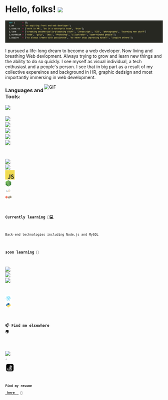 # Hello, folks! <img src="https://raw.githubusercontent.com/MartinHeinz/MartinHeinz/master/wave.gif" width="30px">

![Header](https://github.com/amagsid/amagsid/blob/main/assets/0.jpeg)


I pursued a life-long dream to become a web developer. Now living and breathing Web devlopment.
Always trying to grow and learn new things and the ability to do so quickly. I see myself as visual individual, a tech enthusiast and a people's person. I see that in big part as a result of my collective expereince and background in HR, graphic dedsign and most importantly immersing in web development.

 <img align="right" alt="GIF" src="https://github.com/abhisheknaiidu/abhisheknaiidu/blob/master/code.gif?raw=true" width="380" height="260" />

### Languages and Tools:

<code><img height="30" src="https://img.shields.io/badge/HTML-00B8FC?style=for-the-badge&logo=html5&logoColor=white&style=flat" > <code>
<img height="30" src="https://img.shields.io/badge/CSS-00B8FC?&style=for-the-badge&logo=css3&logoColor=white"  >
<img height="30" src="https://img.shields.io/badge/JavaScript-00B8FC?style=for-the-badge&logo=javascript&logoColor=white"  >
<img height="30" src="https://img.shields.io/badge/Node.js-00B8FC?style=for-the-badge&logo=node.js&logoColor=white" >
<img height="30" src="https://img.shields.io/badge/MySQL-00B8FC?style=for-the-badge&logo=mysql&logoColor=white">
<img height="30" src="https://img.shields.io/badge/git-00B8FC?style=for-the-badge&logo=git&logoColor=white">

<code><img height="30" src="https://cdn4.iconfinder.com/data/icons/iconsimple-programming/512/css-512.png"></code>
<code><img height="30" src="https://image.flaticon.com/icons/png/512/919/919827.png"></code>
<code><img height="30" src="https://raw.githubusercontent.com/github/explore/80688e429a7d4ef2fca1e82350fe8e3517d3494d/topics/javascript/javascript.png"></code>
<code><img height="20" src="https://raw.githubusercontent.com/github/explore/80688e429a7d4ef2fca1e82350fe8e3517d3494d/topics/nodejs/nodejs.png"></code>
<code><img height="20" src="https://raw.githubusercontent.com/github/explore/80688e429a7d4ef2fca1e82350fe8e3517d3494d/topics/mysql/mysql.png"></code>
<code><img height="20" src="https://raw.githubusercontent.com/github/explore/80688e429a7d4ef2fca1e82350fe8e3517d3494d/topics/git/git.png"></code>

### Currently learning 👨💻
Back-end technologies including Node.js and MySQL

### soon learning 🚀
<code><img height="30" src="https://img.shields.io/badge/Python-FCA121?style=for-the-badge&logo=python&logoColor=white"></code>
<code><img height="30" src="https://img.shields.io/badge/Sass-FCA121?style=for-the-badge&logo=sass&logoColor=white"></code>
<code><img height="30" src="https://img.shields.io/badge/React-FCA121?style=for-the-badge&logo=react&logoColor=61DAFB"></code>



<code><img height="20" src="https://raw.githubusercontent.com/github/explore/80688e429a7d4ef2fca1e82350fe8e3517d3494d/topics/react/react.png"></code>
<code><img height="20" src="https://raw.githubusercontent.com/github/explore/80688e429a7d4ef2fca1e82350fe8e3517d3494d/topics/python/python.png"></code>


### 📫 Find me elsewhere 🌍
<a href="https://www.linkedin.com/in/ahmad-magdy-7792611b1/" target="_blank"> <img src="https://img.shields.io/badge/LinkedIn-0077B5?style=for-the-badge&logo=linkedin&logoColor=white" width="100px"> </a>,
<a href="https://stackoverflow.com/users/13781424/ahmad-magdy" target="_blank"> <img src="https://github.com/amagsid/amagsid/blob/main/assets/stack_Artboard%201%20copy.jpg" width="30px"> </a>

**Find my resume** <a target="_blank" href="https://docs.google.com/presentation/d/1vVvQXeD0rRT5r0kykCft_iRmhS3KKUCPgolvXsu-x3w/edit#slide=id.ga632a4d4e1_0_151" > <strong> here </strong>  </a> 📄


<!--
**amagsid/amagsid** is a ✨ _special_ ✨ repository because its `README.md` (this file) appears on your GitHub profile.

Here are some ideas to get you started:

- 🔭 I’m currently working on ...
- 🌱 I’m currently learning ...
- 👯 I’m looking to collaborate on ...
- 🤔 I’m looking for help with ...
- 💬 Ask me about ...
- 📫 How to reach me: ...
- 😄 Pronouns: ...
- ⚡ Fun fact: ...
-->

